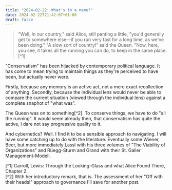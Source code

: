 ```yaml
---
title: "2024-02-22: What's in a name?"
date: 2024-02-22T21:42:07+01:00
draft: false
---
```

>"Well, in our country," said Alice, still panting a little, "you'd generally get to somewhere else—if you run very fast for a long time, as we've been doing."
>"A slow sort of country!" said the Queen. "Now, here, you see, it takes all the running you can do, to keep in the same place.[^1]

"Conservatism" has been hijacked by contemporary political language. It has come to mean trying to maintain things as they're perceived to have been, but actually never were. 

Firstly, because any memory is an active act, not a mere exact recollection of anything. Secondly, because the individual lens would never be able to compare the current situation (viewed through the individual lens) against a complete snaphot of "what was".

The Queen was on to something[^2]. To conserve things, we have to do "all the running". It would seem already then, that conservatism has quite the active, I dare not say progressive quality to it.

And cybernetics? Well. I find it to be a sensible approach to navigating. I will have some catching up to do with the literature. Eventually some Wiener, Beer, but more immediately Lassl with his three volumes of "The Viability of Organizations" and Rüegg-Sturm and Grand with their St. Galler Management-Modell.

[^1] Carroll, Lewis: Through the Looking-Glass and what Alice Found There, Chapter 2.  
[^2] With her introductory remark, that is. The assessment of her "Off with their heads!" approach to governance I'll save for another post.